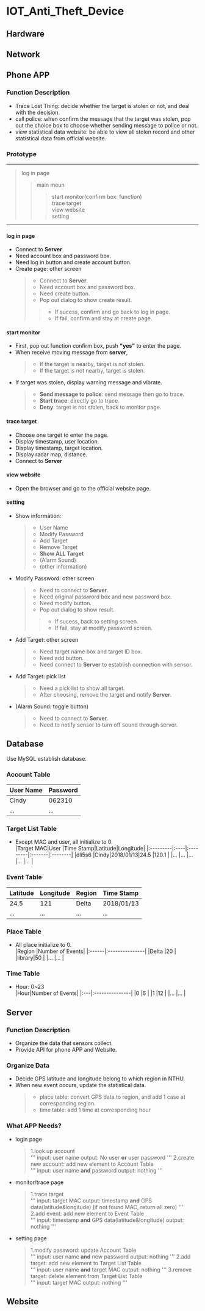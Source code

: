 # IOT_Anti_Theft_Device


## Hardware


## Network


## Phone APP

### Function Description
+ Trace Lost Thing: decide whether the target is stolen or not, and deal with the decision.
+ call police: when confirm the message that the target was stolen, pop out the choice box to choose whether sending message to police or not.
+ view statistical data website: be able to view all stolen record and other statistical data from official website.

### Prototype
-----------------------------
> log in page
>> main meun
>>> start monitor(confirm box: function)  
>>> trace target  
>>> view website  
>>> setting  
-----------------------------

#### log in page
+ Connect to **Server**.
+ Need account box and password box.
+ Need log in button and create account button.
+ Create page: other screen
	>+ Connect to **Server**.
	>+ Need account box and password box.  
	>+ Need create button.  
	>+ Pop out dialog to show create result.  
	>>+ If sucess, confirm and go back to log in page.   
	>>+ If fail, confirm and stay at create page.  

#### start monitor
+ First, pop out function confirm box, push **"yes"** to enter the page.
+ When receive moving message from **server**,
	>+ If the target is nearby, target is not stolen.  
	>+ If the target is not nearby, target is stolen.  
+ If target was stolen, display warning message and vibrate.
	>+ **Send message to police**: send message then go to trace.  
	>+ **Start trace**: directly go to trace.  
	>+ **Deny**: target is not stolen, back to monitor page.  

#### trace target
+ Choose one target to enter the page.
+ Display timestamp, user location.
+ Display timestamp, target location.
+ Display radar map, distance.
+ Connect to **Server**

#### view website
+ Open the browser and go to the official website page.

#### setting
+ Show information:
	>+ User Name   
	>+ Modify Password   
	>+ Add Target   
	>+ Remove Target   
	>+ **Show ALL Target**   
	>+ (Alarm Sound)   
	>+ (other information)   
+ Modify Password: other screen
	>+ Need to connect to **Server**.     
	>+ Need original password box and new password box.   
	>+ Need modify button.   
	>+ Pop out dialog to show result.    
	>>+ If sucess, back to setting screen.    
	>>+ If fail, stay at modify password screen.   
+ Add Target: other screen 
	>+ Need target name box and target ID box.   
	>+ Need add button.   
	>+ Need connect to **Server** to establish connection with sensor.   
+ Add Target: pick list 
	>+ Need a pick list to show all target.   
	>+ After choosing, remove the target and notify **Server**.   
+ (Alarm Sound: toggle button)
	>+ Need to connect to **Server**.    
	>+ Need to notify sensor to turn off sound through server.   


## Database

Use MySQL establish database.

### Account Table
|User Name|Password|
|:--------|:-------|
|Cindy    |062310  |
|...      |...     |

### Target List Table
+ Except MAC and user, all initialize to 0.   
|Target MAC|User |Time Stamp|Latitude|Longitude|
|:---------|:----|:---------|:-------|:--------|
|dli5s6    |Cindy|2018/01/13|24.5    |120.1    |
|...       |...  |...       |...     |...      |

### Event Table
|Latitude|Longitude|Region|Time Stamp|
|:-------|:--------|:-----|:---------|
|24.5    |121      |Delta |2018/01/13|
|...     |...      |...   |...       |

### Place Table
+ All place initialize to 0.   
|Region |Number of Events|
|:------|:---------------|
|Delta  |20              |
|library|50              |
|...    |...             |

### Time Table
+ Hour: 0~23   
|Hour|Number of Events|
|:---|:---------------|
|0   |6               |
|1   |12              |
|... |...             |


## Server

### Function Description
+ Organize the data that sensors collect.
+ Provide API for phone APP and Website.

### Organize Data
+ Decide GPS latitude and longitude belong to which region in NTHU.
+ When new event occurs, update the statistical data.
	>+ place table: convert GPS data to region, and add 1 case at corresponding region.
	>+ time table: add 1 time at corresponding hour

### What APP Needs?
+ login page
	>1.look up account   
		'''
		input: user name
		output: No user **or** user password
		'''
	>2.create new account: add new element to Account Table   
		'''
		input: user name **and** password
		output: nothing
		'''
+ monitor/trace page
	>1.trace target   
		'''
		input: target MAC
		output: timestamp **and** GPS data(latitude&longitude)
		(if not found MAC, return all zero)
		'''
	>2.add event: add new element to Event Table   
		'''
		input: timestamp **and** GPS data(latitude&longitude)
		output: nothing
		'''
+ setting page
	>1.modify password: update Account Table   
		'''
		input: user name **and** new password
		output: nothing
		'''
	>2.add target: add new element to Target List Table   
		'''
		input: user name **and** target MAC
		output: nothing
		'''
	>3.remove target: delete element from Target List Table   
		'''
		input: target MAC
		output: nothing
		'''


## Website